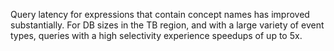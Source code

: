 Query latency for expressions that contain concept names has improved
substantially. For DB sizes in the TB region, and with a large variety of event
types, queries with a high selectivity experience speedups of up to 5x.
